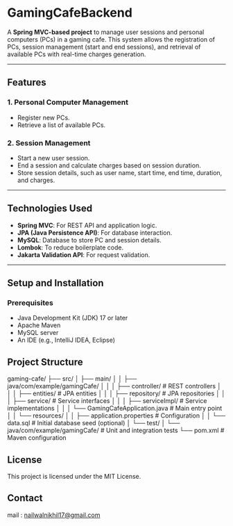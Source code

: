 # GamingCafeBackend

A **Spring MVC-based project** to manage user sessions and personal computers (PCs) in a gaming cafe. This system allows the registration of PCs, session management (start and end sessions), and retrieval of available PCs with real-time charges generation.

---

## Features

### 1. **Personal Computer Management**
   - Register new PCs.
   - Retrieve a list of available PCs.

### 2. **Session Management**
   - Start a new user session.
   - End a session and calculate charges based on session duration.
   - Store session details, such as user name, start time, end time, duration, and charges.

---

## Technologies Used
- **Spring MVC**: For REST API and application logic.
- **JPA (Java Persistence API)**: For database interaction.
- **MySQL**: Database to store PC and session details.
- **Lombok**: To reduce boilerplate code.
- **Jakarta Validation API**: For request validation.

---

## Setup and Installation

### Prerequisites
- Java Development Kit (JDK) 17 or later
- Apache Maven
- MySQL server
- An IDE (e.g., IntelliJ IDEA, Eclipse)

## Project Structure

gaming-cafe/
├── src/
│   ├── main/
│   │   ├── java/com/example/gamingCafe/
│   │   │   ├── controller/       # REST controllers
│   │   │   ├── entities/         # JPA entities
│   │   │   ├── repository/       # JPA repositories
│   │   │   ├── service/          # Service interfaces
│   │   │   ├── serviceImpl/      # Service implementations
│   │   │   └── GamingCafeApplication.java # Main entry point
│   │   └── resources/
│   │       ├── application.properties # Configuration
│   │       └── data.sql          # Initial database seed (optional)
│   └── test/
│       └── java/com/example/gamingCafe/ # Unit and integration tests
└── pom.xml                       # Maven configuration

## License

This project is licensed under the MIT License.

## Contact

mail : nailwalnikhil17@gmail.com
